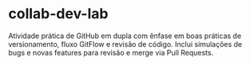 # collab-dev-lab
Atividade prática de GitHub em dupla com ênfase em boas práticas de versionamento, fluxo GitFlow e revisão de código. Inclui simulações de bugs e novas features para revisão e merge via Pull Requests.
